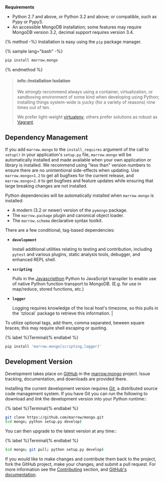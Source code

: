 **Requirements**

* Python 2.7 and above, or Python 3.2 and above; or compatible, such as Pypy or Pypy3.
* An accessible MongoDB installation; some features may require MongoDB version 3.2, decimal support requires version 3.4.


{% method -%}
Installation is easy using the `pip` package manager.

{% sample lang="bash" -%}
```bash
pip install marrow.mongo
```
{% endmethod %}


> #### info::Installation Isolation
> 
> We _strongly_ recommend always using a container, virtualization, or sandboxing environment of some kind when developing using Python; installing things system-wide is yucky \(for a variety of reasons\) nine times out of ten.
> 
> We prefer light-weight [virtualenv](https://virtualenv.pypa.io/en/latest/virtualenv.html), others prefer solutions as robust as [Vagrant](http://www.vagrantup.com).

## Dependency Management

If you add `marrow.mongo` to the `install_requires` argument of the call to `setup()` in your application's `setup.py` file, `marrow.mongo` will be automatically installed and made available when your own application or library is installed. We recommend using "less than" version numbers to ensure there are no unintentional side-effects when updating. Use `marrow.mongo<1.2` to get all bugfixes for the current release, and `marrow.mongo<2.0` to get bugfixes and feature updates while ensuring that large breaking changes are not installed.

Python dependencies will be automatically installed when `marrow.mongo` is installed:

* A modern (3.2 or newer) version of the `pymongo` package.
* The `marrow.package` plugin and canonical object loader.
* The `marrow.schema` declarative syntax toolkit.

There are a few conditional, tag-based dependencies:

* **`development`**

  Install additional utilities relating to testing and contribution, including `pytest` and various plugins, static analysis tools, debugger, and enhanced REPL shell.


* **`scripting`**

  Pulls in the [Javascripthon](https://github.com/azazel75/metapensiero.pj) Python to JavaScript transpiler to enable use of native Python function transport to MongoDB. (E.g. for use in map/reduce, stored functions, etc.)


* **`logger`**

  Logging requires knowledge of the local host's timezone, so this pulls in the \`tzlocal\` package to retrieve this information. |

To utilize optional tags, add them, comma separated, beween square braces; this may require shell escaping or quoting.

{% label %}Terminal{% endlabel %}
```bash
pip install 'marrow.mongo[scripting,logger]'
```

## Development Version

Development takes place on [GitHub](https://github.com/) in the [marrow.mongo](https://github.com/marrow/mongo/) project. Issue tracking, documentation, and downloads are provided there.

Installing the current development version requires [Git](http://git-scm.com/), a distributed source code management system. If you have Git you can run the following to download and _link_ the development version into your Python runtime::

{% label %}Terminal{% endlabel %}
```bash
git clone https://github.com/marrow/mongo.git
(cd mongo; python setup.py develop)
```

You can then upgrade to the latest version at any time::

{% label %}Terminal{% endlabel %}
```bash
(cd mongo; git pull; python setup.py develop)
```

If you would like to make changes and contribute them back to the project, fork the GitHub project, make your changes, and submit a pull request. For more information see the [Contributing](/CONTRIBUTING.md) section, and [GitHub's documentation](http://help.github.com/).
